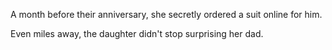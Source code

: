 ﻿
A month before their anniversary, she secretly ordered a suit online for him.

Even miles away, the daughter didn't stop surprising her dad.
